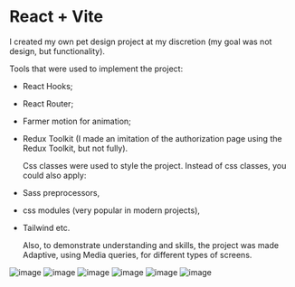 # React + Vite

I created my own pet design project at my discretion (my goal was not design, but functionality).

Tools that were used to implement the project:
- React Hooks;
- React Router;
- Farmer motion for animation;
- Redux Toolkit (I made an imitation of the authorization page using the Redux Toolkit, but not fully).

  Css classes were used to style the project. Instead of css classes, you could also apply:
- Sass preprocessors,
- css modules (very popular in modern projects),
- Tailwind etc.

  Also, to demonstrate understanding and skills, the project was made Adaptive, using Media queries, for different types of screens.

  
![image](https://github.com/user-attachments/assets/95815ef5-3571-4db8-b399-2fa49b09ebfd)
![image](https://github.com/user-attachments/assets/cd653b62-6776-40ab-a458-688773f0178c)
![image](https://github.com/user-attachments/assets/82e56f11-70eb-4bb8-ac16-cbf6dc9ad0df)
![image](https://github.com/user-attachments/assets/89f44ce1-5c25-4f38-b5ec-ec3ba21fdef4)
![image](https://github.com/user-attachments/assets/921a371b-4bfc-4b40-a359-9e6af49eb444)
![image](https://github.com/user-attachments/assets/4999f752-2c44-4a56-9c84-8f914cc657a4)

